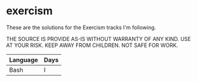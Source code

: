 # exercism

These are the solutions for the Exercism tracks I'm following.

THE SOURCE IS PROVIDE AS-IS WITHOUT WARRANTY OF ANY KIND. USE AT YOUR RISK. KEEP AWAY FROM CHILDREN. NOT SAFE FOR WORK.

| Language | Days |
| -------- | ---- |
| Bash     | I    |
